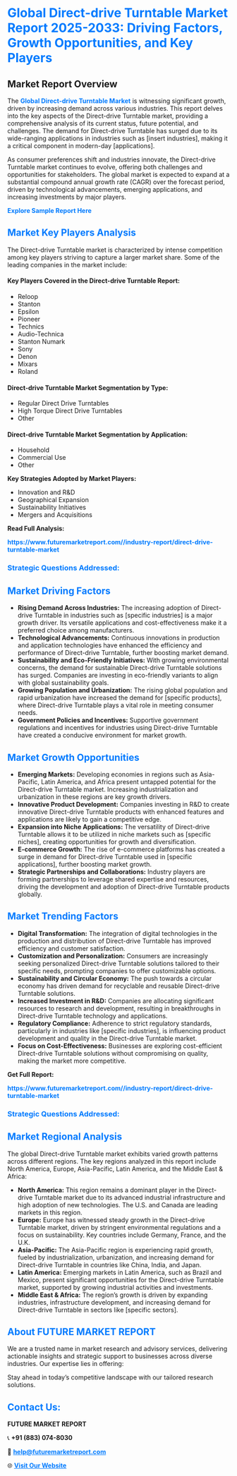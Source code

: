 <h1 style="color: #007BFF;">Global Direct-drive Turntable Market Report 2025-2033: Driving Factors, Growth Opportunities, and Key Players</h1>

<section id="overview">
<h2>Market Report Overview</h2>
<p>The <a href="https://www.futuremarketreport.com//industry-report/direct-drive-turntable-market" style="color: #007BFF; text-decoration: none;"><strong>Global Direct-drive Turntable Market</strong></a> is witnessing significant growth, driven by increasing demand across various industries. This report delves into the key aspects of the Direct-drive Turntable market, providing a comprehensive analysis of its current status, future potential, and challenges. The demand for Direct-drive Turntable has surged due to its wide-ranging applications in industries such as [insert industries], making it a critical component in modern-day [applications].</p>
<p>As consumer preferences shift and industries innovate, the Direct-drive Turntable market continues to evolve, offering both challenges and opportunities for stakeholders. The global market is expected to expand at a substantial compound annual growth rate (CAGR) over the forecast period, driven by technological advancements, emerging applications, and increasing investments by major players.</p>
</section>

<section id="overview">
<p><a href="https://www.futuremarketreport.com//request-sample/reportId=92812" style="color: #007BFF; text-decoration: none;"><strong>Explore Sample Report Here</strong></a></p>
</section>

<section id="key-players">
<h2 style="color: #007BFF;">Market Key Players Analysis</h2>
<p>The Direct-drive Turntable market is characterized by intense competition among key players striving to capture a larger market share. Some of the leading companies in the market include:</p>
<h4>Key Players Covered in the Direct-drive Turntable Report:</h4>
<ul><li>Reloop</li><li>Stanton</li><li>Epsilon</li><li>Pioneer</li><li>Technics</li><li>Audio-Technica</li><li>Stanton Numark</li><li>Sony</li><li>Denon</li><li>Mixars</li><li>Roland</li></ul>
<h4>Direct-drive Turntable Market Segmentation by Type:</h4>
<ul><li>Regular Direct Drive Turntables</li><li>High Torque Direct Drive Turntables</li><li>Other</li></ul>

<h4>Direct-drive Turntable Market Segmentation by Application:</h4>
<ul><li>Household</li><li>Commercial Use</li><li>Other</li></ul>
<p><strong>Key Strategies Adopted by Market Players:</strong></p>
<ul>
<li>Innovation and R&D</li>
<li>Geographical Expansion</li>
<li>Sustainability Initiatives</li>
<li>Mergers and Acquisitions</li>
</ul>
</section>

<section>
<p><strong>Read Full Analysis: </strong></p><a href="https://www.futuremarketreport.com//industry-report/direct-drive-turntable-market" style="color: #007BFF; text-decoration: none;"><strong>https://www.futuremarketreport.com//industry-report/direct-drive-turntable-market</strong></a>
<h3 style="color: #007BFF;">Strategic Questions Addressed:</h3>
</section>

<section id="driving-factors">
<h2 style="color: #007BFF;">Market Driving Factors</h2>
<ul>
<li><strong>Rising Demand Across Industries:</strong> The increasing adoption of Direct-drive Turntable in industries such as [specific industries] is a major growth driver. Its versatile applications and cost-effectiveness make it a preferred choice among manufacturers.</li>
<li><strong>Technological Advancements:</strong> Continuous innovations in production and application technologies have enhanced the efficiency and performance of Direct-drive Turntable, further boosting market demand.</li>
<li><strong>Sustainability and Eco-Friendly Initiatives:</strong> With growing environmental concerns, the demand for sustainable Direct-drive Turntable solutions has surged. Companies are investing in eco-friendly variants to align with global sustainability goals.</li>
<li><strong>Growing Population and Urbanization:</strong> The rising global population and rapid urbanization have increased the demand for [specific products], where Direct-drive Turntable plays a vital role in meeting consumer needs.</li>
<li><strong>Government Policies and Incentives:</strong> Supportive government regulations and incentives for industries using Direct-drive Turntable have created a conducive environment for market growth.</li>
</ul>
</section>

<section id="growth-opportunities">
<h2 style="color: #007BFF;">Market Growth Opportunities</h2>
<ul>
<li><strong>Emerging Markets:</strong> Developing economies in regions such as Asia-Pacific, Latin America, and Africa present untapped potential for the Direct-drive Turntable market. Increasing industrialization and urbanization in these regions are key growth drivers.</li>
<li><strong>Innovative Product Development:</strong> Companies investing in R&D to create innovative Direct-drive Turntable products with enhanced features and applications are likely to gain a competitive edge.</li>
<li><strong>Expansion into Niche Applications:</strong> The versatility of Direct-drive Turntable allows it to be utilized in niche markets such as [specific niches], creating opportunities for growth and diversification.</li>
<li><strong>E-commerce Growth:</strong> The rise of e-commerce platforms has created a surge in demand for Direct-drive Turntable used in [specific applications], further boosting market growth.</li>
<li><strong>Strategic Partnerships and Collaborations:</strong> Industry players are forming partnerships to leverage shared expertise and resources, driving the development and adoption of Direct-drive Turntable products globally.</li>
</ul>
</section>

<section id="trending-factors">
<h2 style="color: #007BFF;">Market Trending Factors</h2>
<ul>
<li><strong>Digital Transformation:</strong> The integration of digital technologies in the production and distribution of Direct-drive Turntable has improved efficiency and customer satisfaction.</li>
<li><strong>Customization and Personalization:</strong> Consumers are increasingly seeking personalized Direct-drive Turntable solutions tailored to their specific needs, prompting companies to offer customizable options.</li>
<li><strong>Sustainability and Circular Economy:</strong> The push towards a circular economy has driven demand for recyclable and reusable Direct-drive Turntable solutions.</li>
<li><strong>Increased Investment in R&D:</strong> Companies are allocating significant resources to research and development, resulting in breakthroughs in Direct-drive Turntable technology and applications.</li>
<li><strong>Regulatory Compliance:</strong> Adherence to strict regulatory standards, particularly in industries like [specific industries], is influencing product development and quality in the Direct-drive Turntable market.</li>
<li><strong>Focus on Cost-Effectiveness:</strong> Businesses are exploring cost-efficient Direct-drive Turntable solutions without compromising on quality, making the market more competitive.</li>
</ul>
</section>

<section>
<p><strong>Get Full Report: </strong></p><a href="https://www.futuremarketreport.com//industry-report/direct-drive-turntable-market" style="color: #007BFF; text-decoration: none;"><strong>https://www.futuremarketreport.com//industry-report/direct-drive-turntable-market</strong></a>
<h3 style="color: #007BFF;">Strategic Questions Addressed:</h3>
</section>


<section id="regional-analysis">
<h2 style="color: #007BFF;">Market Regional Analysis</h2>
<p>The global Direct-drive Turntable market exhibits varied growth patterns across different regions. The key regions analyzed in this report include North America, Europe, Asia-Pacific, Latin America, and the Middle East & Africa:</p>
<ul>
<li><strong>North America:</strong> This region remains a dominant player in the Direct-drive Turntable market due to its advanced industrial infrastructure and high adoption of new technologies. The U.S. and Canada are leading markets in this region.</li>
<li><strong>Europe:</strong> Europe has witnessed steady growth in the Direct-drive Turntable market, driven by stringent environmental regulations and a focus on sustainability. Key countries include Germany, France, and the U.K.</li>
<li><strong>Asia-Pacific:</strong> The Asia-Pacific region is experiencing rapid growth, fueled by industrialization, urbanization, and increasing demand for Direct-drive Turntable in countries like China, India, and Japan.</li>
<li><strong>Latin America:</strong> Emerging markets in Latin America, such as Brazil and Mexico, present significant opportunities for the Direct-drive Turntable market, supported by growing industrial activities and investments.</li>
<li><strong>Middle East & Africa:</strong> The region’s growth is driven by expanding industries, infrastructure development, and increasing demand for Direct-drive Turntable in sectors like [specific sectors].</li>
</ul>
</section>

<footer>
<h2 style="color: #007BFF;">About FUTURE MARKET REPORT</h2>
<p>We are a trusted name in market research and advisory services, delivering actionable insights and strategic support to businesses across diverse industries. Our expertise lies in offering:</p>

<p>Stay ahead in today’s competitive landscape with our tailored research solutions.</p>

<h2 style="color: #007BFF;">Contact Us:</h2>
<p><strong>FUTURE MARKET REPORT</strong></p>
<p>📞 <strong>+91 (883) 074-8030</strong></p>
<p>📧 <strong><a href="mailto:help@futuremarketreport.com" style="color: #007BFF;">help@futuremarketreport.com</a></strong></p>
<p>🌐 <strong><a href="https://www.futuremarketreport.com/" style="color: #007BFF;">Visit Our Website</a></strong></p>
</footer>